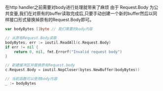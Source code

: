 在http handler之前需要对body进行处理就带来了麻烦
由于 Request.Body 为公共变量,我们在对原有的buffer读取完成后,只要手动创建一个新的buffer然后以同样接口形式替换掉原有的Request.Body即可。


```go
var bodyBytes []byte // 我们需要的body内容

// 从原有Request.Body读取
bodyBytes, err := ioutil.ReadAll(c.Request.Body)
if err != nil {
	return 0, nil, fmt.Errorf("Invalid request body")
}

// 新建缓冲区并替换原有Request.body
c.Request.Body = ioutil.NopCloser(bytes.NewBuffer(bodyBytes))

// 当前函数可以使用body内容
_ := bodyBytes
```
